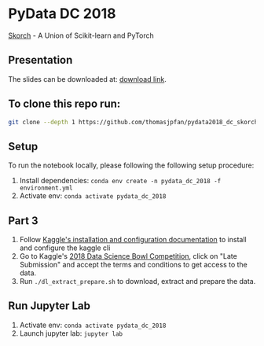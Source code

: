 # PyData DC 2018

[Skorch](https://github.com/dnouri/skorch) - A Union of Scikit-learn and PyTorch

## Presentation

The slides can be downloaded at: [download link](https://github.com/thomasjpfan/pydata2018_dc_skorch/raw/master/slides.pdf).

## To clone this repo run:

```bash
git clone --depth 1 https://github.com/thomasjpfan/pydata2018_dc_skorch
```

## Setup

To run the notebook locally, please following the following setup procedure:

1. Install dependencies: `conda env create -n pydata_dc_2018 -f environment.yml `
1. Activate env: `conda activate pydata_dc_2018`

## Part 3

1. Follow [Kaggle's installation and configuration documentation](https://github.com/Kaggle/kaggle-api#installation) to install and configure the kaggle cli
1. Go to Kaggle's [2018 Data Science Bowl Competition](https://www.kaggle.com/c/data-science-bowl-2018), click on "Late Submission" and accept the terms and conditions to get access to the data.
1. Run `./dl_extract_prepare.sh` to download, extract and prepare the data.

## Run Jupyter Lab

1. Activate env: `conda activate pydata_dc_2018`
1. Launch jupyter lab: `jupyter lab`
